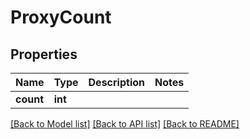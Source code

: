 # ProxyCount


## Properties

Name | Type | Description | Notes
------------ | ------------- | ------------- | -------------
**count** | **int** |  | 

[[Back to Model list]](../README.md#models) [[Back to API list]](../README.md#api-endpoints) [[Back to README]](../README.md)


